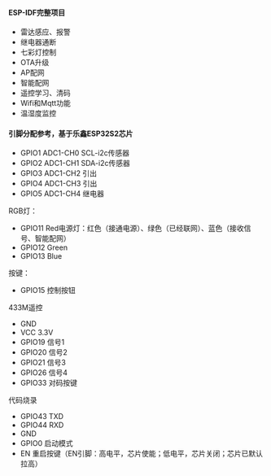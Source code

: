 
#### ESP-IDF完整项目
* 雷达感应、报警
* 继电器通断
* 七彩灯控制
* OTA升级
* AP配网
* 智能配网
* 遥控学习、清码
* Wifi和Mqtt功能
* 温湿度监控



#### 引脚分配参考，基于乐鑫ESP32S2芯片

* GPIO1	ADC1-CH0	    SCL-i2c传感器
* GPIO2	ADC1-CH1	    SDA-i2c传感器
* GPIO3	ADC1-CH2	    引出
* GPIO4	ADC1-CH3	    引出
* GPIO5	ADC1-CH4	    继电器 	
    
RGB灯：
* GPIO11	Red电源灯：红色（接通电源）、绿色（已经联网）、蓝色（接收信号、智能配网）
* GPIO12	Green
* GPIO13	Blue

按键：
* GPIO15	控制按钮

433M遥控
* GND
* VCC      3.3V
* GPIO19   信号1
* GPIO20   信号2
* GPIO21   信号3
* GPIO26   信号4
* GPIO33  对码按键

代码烧录
* GPIO43	TXD
* GPIO44	RXD
* GND
* GPIO0	启动模式
* EN		重启按键（EN引脚：高电平，芯片使能；低电平，芯片关闭；芯片已默认拉高）

